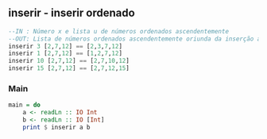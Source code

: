 ## inserir - inserir ordenado
```hs
--IN : Número x e lista u de números ordenados ascendentemente
--OUT: Lista de números ordenados ascendentemente oriunda da inserção apropriada de x em u
inserir 3 [2,7,12] == [2,3,7,12]
inserir 1 [2,7,12] == [1,2,7,12]
inserir 10 [2,7,12] == [2,7,10,12]
inserir 15 [2,7,12] == [2,7,12,15]
```

<!--MAIN_BEGIN-->
### Main
```hs
main = do
    a <- readLn :: IO Int
    b <- readLn :: IO [Int]
    print $ inserir a b

```
<!--MAIN_END-->
